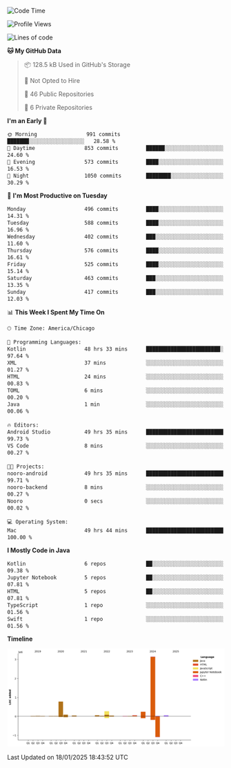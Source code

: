 <!--START_SECTION:waka-->
![Code Time](http://img.shields.io/badge/Code%20Time-856%20hrs%2032%20mins-blue)

![Profile Views](http://img.shields.io/badge/Profile%20Views-19-blue)

![Lines of code](https://img.shields.io/badge/From%20Hello%20World%20I%27ve%20Written-4.8%20million%20lines%20of%20code-blue)

**🐱 My GitHub Data** 

> 📦 128.5 kB Used in GitHub's Storage 
 > 
> 🚫 Not Opted to Hire
 > 
> 📜 46 Public Repositories 
 > 
> 🔑 6 Private Repositories 
 > 
**I'm an Early 🐤** 

```text
🌞 Morning                991 commits         ███████░░░░░░░░░░░░░░░░░░   28.58 % 
🌆 Daytime                853 commits         ██████░░░░░░░░░░░░░░░░░░░   24.60 % 
🌃 Evening                573 commits         ████░░░░░░░░░░░░░░░░░░░░░   16.53 % 
🌙 Night                  1050 commits        ████████░░░░░░░░░░░░░░░░░   30.29 % 
```
📅 **I'm Most Productive on Tuesday** 

```text
Monday                   496 commits         ████░░░░░░░░░░░░░░░░░░░░░   14.31 % 
Tuesday                  588 commits         ████░░░░░░░░░░░░░░░░░░░░░   16.96 % 
Wednesday                402 commits         ███░░░░░░░░░░░░░░░░░░░░░░   11.60 % 
Thursday                 576 commits         ████░░░░░░░░░░░░░░░░░░░░░   16.61 % 
Friday                   525 commits         ████░░░░░░░░░░░░░░░░░░░░░   15.14 % 
Saturday                 463 commits         ███░░░░░░░░░░░░░░░░░░░░░░   13.35 % 
Sunday                   417 commits         ███░░░░░░░░░░░░░░░░░░░░░░   12.03 % 
```


📊 **This Week I Spent My Time On** 

```text
🕑︎ Time Zone: America/Chicago

💬 Programming Languages: 
Kotlin                   48 hrs 33 mins      ████████████████████████░   97.64 % 
XML                      37 mins             ░░░░░░░░░░░░░░░░░░░░░░░░░   01.27 % 
HTML                     24 mins             ░░░░░░░░░░░░░░░░░░░░░░░░░   00.83 % 
TOML                     6 mins              ░░░░░░░░░░░░░░░░░░░░░░░░░   00.20 % 
Java                     1 min               ░░░░░░░░░░░░░░░░░░░░░░░░░   00.06 % 

🔥 Editors: 
Android Studio           49 hrs 35 mins      █████████████████████████   99.73 % 
VS Code                  8 mins              ░░░░░░░░░░░░░░░░░░░░░░░░░   00.27 % 

🐱‍💻 Projects: 
nooro-android            49 hrs 35 mins      █████████████████████████   99.71 % 
nooro-backend            8 mins              ░░░░░░░░░░░░░░░░░░░░░░░░░   00.27 % 
Nooro                    0 secs              ░░░░░░░░░░░░░░░░░░░░░░░░░   00.02 % 

💻 Operating System: 
Mac                      49 hrs 44 mins      █████████████████████████   100.00 % 
```

**I Mostly Code in Java** 

```text
Kotlin                   6 repos             ██░░░░░░░░░░░░░░░░░░░░░░░   09.38 % 
Jupyter Notebook         5 repos             ██░░░░░░░░░░░░░░░░░░░░░░░   07.81 % 
HTML                     5 repos             ██░░░░░░░░░░░░░░░░░░░░░░░   07.81 % 
TypeScript               1 repo              ░░░░░░░░░░░░░░░░░░░░░░░░░   01.56 % 
Swift                    1 repo              ░░░░░░░░░░░░░░░░░░░░░░░░░   01.56 % 
```



**Timeline**

![Lines of Code chart](https://raw.githubusercontent.com/phanijsp/phanijsp/main/assets/bar_graph.png)


 Last Updated on 18/01/2025 18:43:52 UTC
<!--END_SECTION:waka-->
